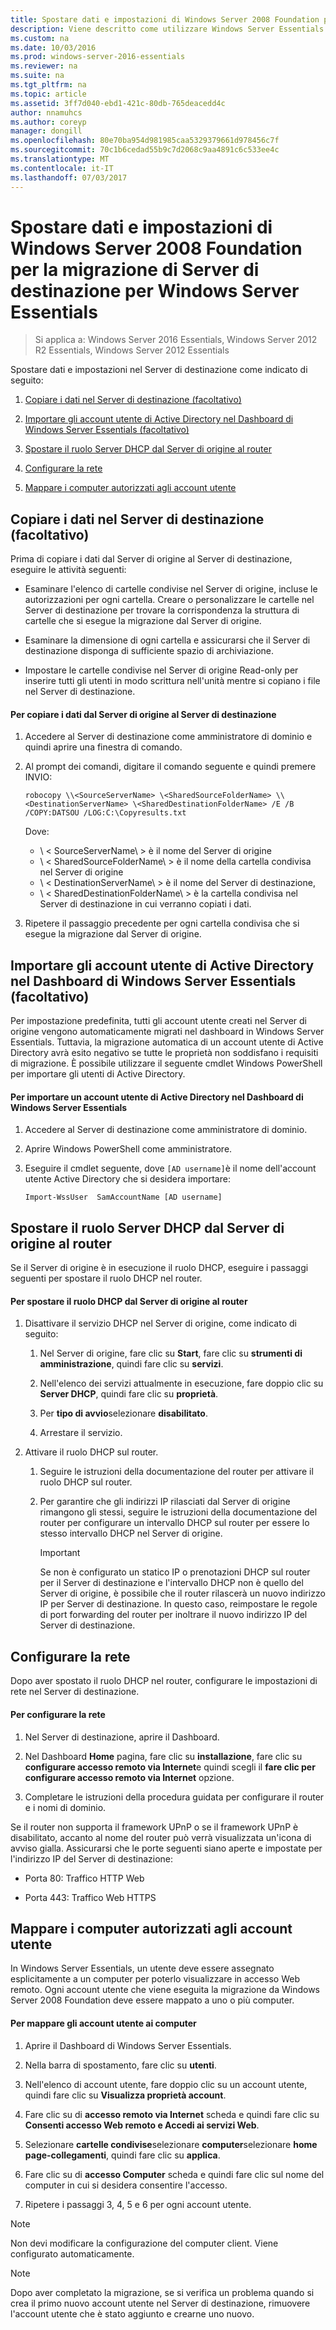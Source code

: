 ```yaml
---
title: Spostare dati e impostazioni di Windows Server 2008 Foundation per la migrazione di Server di destinazione per Windows Server Essentials
description: Viene descritto come utilizzare Windows Server Essentials
ms.custom: na
ms.date: 10/03/2016
ms.prod: windows-server-2016-essentials
ms.reviewer: na
ms.suite: na
ms.tgt_pltfrm: na
ms.topic: article
ms.assetid: 3ff7d040-ebd1-421c-80db-765deacedd4c
author: nnamuhcs
ms.author: coreyp
manager: dongill
ms.openlocfilehash: 80e70ba954d981985caa5329379661d978456c7f
ms.sourcegitcommit: 70c1b6cedad55b9c7d2068c9aa4891c6c533ee4c
ms.translationtype: MT
ms.contentlocale: it-IT
ms.lasthandoff: 07/03/2017
---
```

# <a name="move-windows-server-2008-foundation-settings-and-data-to-the-destination-server-for-windows-server-essentials-migration"></a>Spostare dati e impostazioni di Windows Server 2008 Foundation per la migrazione di Server di destinazione per Windows Server Essentials

>Si applica a: Windows Server 2016 Essentials, Windows Server 2012 R2 Essentials, Windows Server 2012 Essentials

Spostare dati e impostazioni nel Server di destinazione come indicato di seguito: 

1.  [Copiare i dati nel Server di destinazione (facoltativo)](Move-Windows-Server-2008-Foundation-settings-and-data-to-the-Destination-Server-for-Windows-Server-Essentials-migration.md#BKMK_CopyData)  
  
2.  [Importare gli account utente di Active Directory nel Dashboard di Windows Server Essentials (facoltativo)](Move-Windows-Server-2008-Foundation-settings-and-data-to-the-Destination-Server-for-Windows-Server-Essentials-migration.md#BKMK_ImportADaccounts)  
  
3.  [Spostare il ruolo Server DHCP dal Server di origine al router](Move-Windows-Server-2008-Foundation-settings-and-data-to-the-Destination-Server-for-Windows-Server-Essentials-migration.md#BKMK_MoveDHCP)  
  
4.  [Configurare la rete](Move-Windows-Server-2008-Foundation-settings-and-data-to-the-Destination-Server-for-Windows-Server-Essentials-migration.md#BKMK_Network)  
  
5.  [Mappare i computer autorizzati agli account utente](Move-Windows-Server-2008-Foundation-settings-and-data-to-the-Destination-Server-for-Windows-Server-Essentials-migration.md#BKMK_MapPermittedComputers)  
  
##  <a name="BKMK_CopyData"></a>Copiare i dati nel Server di destinazione (facoltativo)  
 Prima di copiare i dati dal Server di origine al Server di destinazione, eseguire le attività seguenti:  
  
-   Esaminare l'elenco di cartelle condivise nel Server di origine, incluse le autorizzazioni per ogni cartella. Creare o personalizzare le cartelle nel Server di destinazione per trovare la corrispondenza la struttura di cartelle che si esegue la migrazione dal Server di origine.  
  
-   Esaminare la dimensione di ogni cartella e assicurarsi che il Server di destinazione disponga di sufficiente spazio di archiviazione.  
  
-   Impostare le cartelle condivise nel Server di origine Read-only per inserire tutti gli utenti in modo scrittura nell'unità mentre si copiano i file nel Server di destinazione.  
  
#### <a name="to-copy-data-from-the-source-server-to-the-destination-server"></a>Per copiare i dati dal Server di origine al Server di destinazione  
  
1.  Accedere al Server di destinazione come amministratore di dominio e quindi aprire una finestra di comando.  
  
2.  Al prompt dei comandi, digitare il comando seguente e quindi premere INVIO:  
  
    `robocopy \\<SourceServerName> \<SharedSourceFolderName> \\<DestinationServerName> \<SharedDestinationFolderName> /E /B /COPY:DATSOU /LOG:C:\Copyresults.txt`  
  
     Dove:
     - \ < SourceServerName\ > è il nome del Server di origine
     - \ < SharedSourceFolderName\ > è il nome della cartella condivisa nel Server di origine
     - \ < DestinationServerName\ > è il nome del Server di destinazione,
     - \ < SharedDestinationFolderName\ > è la cartella condivisa nel Server di destinazione in cui verranno copiati i dati.  
  
3.  Ripetere il passaggio precedente per ogni cartella condivisa che si esegue la migrazione dal Server di origine.  
  
##  <a name="BKMK_ImportADaccounts"></a>Importare gli account utente di Active Directory nel Dashboard di Windows Server Essentials (facoltativo)  
 Per impostazione predefinita, tutti gli account utente creati nel Server di origine vengono automaticamente migrati nel dashboard in Windows Server Essentials. Tuttavia, la migrazione automatica di un account utente di Active Directory avrà esito negativo se tutte le proprietà non soddisfano i requisiti di migrazione. È possibile utilizzare il seguente cmdlet Windows PowerShell per importare gli utenti di Active Directory.  
  
#### <a name="to-import-an-active-directory-user-account-to-the-windows-server-essentials-dashboard"></a>Per importare un account utente di Active Directory nel Dashboard di Windows Server Essentials  
  
1.  Accedere al Server di destinazione come amministratore di dominio.  
  
2.  Aprire Windows PowerShell come amministratore.  
  
3.  Eseguire il cmdlet seguente, dove `[AD username]`è il nome dell'account utente Active Directory che si desidera importare:  
  
     `Import-WssUser  SamAccountName [AD username]`  
  
##  <a name="BKMK_MoveDHCP"></a>Spostare il ruolo Server DHCP dal Server di origine al router  
 Se il Server di origine è in esecuzione il ruolo DHCP, eseguire i passaggi seguenti per spostare il ruolo DHCP nel router.  
  
#### <a name="to-move-the-dhcp-role-from-the-source-server-to-the-router"></a>Per spostare il ruolo DHCP dal Server di origine al router  
  
1.  Disattivare il servizio DHCP nel Server di origine, come indicato di seguito:  
  
    1.  Nel Server di origine, fare clic su **Start**, fare clic su **strumenti di amministrazione**, quindi fare clic su **servizi**.  
  
    2.  Nell'elenco dei servizi attualmente in esecuzione, fare doppio clic su **Server DHCP**, quindi fare clic su **proprietà**.  
  
    3.  Per **tipo di avvio**selezionare **disabilitato**.  
  
    4.  Arrestare il servizio.  
  
2.  Attivare il ruolo DHCP sul router.  
  
    1.  Seguire le istruzioni della documentazione del router per attivare il ruolo DHCP sul router.  
  
    2.  Per garantire che gli indirizzi IP rilasciati dal Server di origine rimangono gli stessi, seguire le istruzioni della documentazione del router per configurare un intervallo DHCP sul router per essere lo stesso intervallo DHCP nel Server di origine.  
  
        > [!IMPORTANT]
        >  Se non è configurato un statico IP o prenotazioni DHCP sul router per il Server di destinazione e l'intervallo DHCP non è quello del Server di origine, è possibile che il router rilascerà un nuovo indirizzo IP per Server di destinazione. In questo caso, reimpostare le regole di port forwarding del router per inoltrare il nuovo indirizzo IP del Server di destinazione.  
  
##  <a name="BKMK_Network"></a>Configurare la rete  
 Dopo aver spostato il ruolo DHCP nel router, configurare le impostazioni di rete nel Server di destinazione.  
  
#### <a name="to-configure-the-network"></a>Per configurare la rete  
  
1.  Nel Server di destinazione, aprire il Dashboard.  
  
2.  Nel Dashboard **Home** pagina, fare clic su **installazione**, fare clic su **configurare accesso remoto via Internet**e quindi scegli il **fare clic per configurare accesso remoto via Internet** opzione.  
  
3.  Completare le istruzioni della procedura guidata per configurare il router e i nomi di dominio.  
  
 Se il router non supporta il framework UPnP o se il framework UPnP è disabilitato, accanto al nome del router può verrà visualizzata un'icona di avviso gialla. Assicurarsi che le porte seguenti siano aperte e impostate per l'indirizzo IP del Server di destinazione:  
  
-   Porta 80: Traffico HTTP Web  
  
-   Porta 443: Traffico Web HTTPS  
  
##  <a name="BKMK_MapPermittedComputers"></a>Mappare i computer autorizzati agli account utente  
 In Windows Server Essentials, un utente deve essere assegnato esplicitamente a un computer per poterlo visualizzare in accesso Web remoto. Ogni account utente che viene eseguita la migrazione da Windows Server 2008 Foundation deve essere mappato a uno o più computer.  
  
#### <a name="to-map-user-accounts-to-computers"></a>Per mappare gli account utente ai computer  
  
1.  Aprire il Dashboard di Windows Server Essentials.  
  
2.  Nella barra di spostamento, fare clic su **utenti**.  
  
3.  Nell'elenco di account utente, fare doppio clic su un account utente, quindi fare clic su **Visualizza proprietà account**.  
  
4.  Fare clic su di **accesso remoto via Internet** scheda e quindi fare clic su **Consenti accesso Web remoto e Accedi ai servizi Web**.  
  
5.  Selezionare **cartelle condivise**selezionare **computer**selezionare **home page-collegamenti**, quindi fare clic su **applica**.  
  
6.  Fare clic su di **accesso Computer** scheda e quindi fare clic sul nome del computer in cui si desidera consentire l'accesso.  
  
7.  Ripetere i passaggi 3, 4, 5 e 6 per ogni account utente.  
  
> [!NOTE]
>  Non devi modificare la configurazione del computer client. Viene configurato automaticamente.  
  
> [!NOTE]
>  Dopo aver completato la migrazione, se si verifica un problema quando si crea il primo nuovo account utente nel Server di destinazione, rimuovere l'account utente che è stato aggiunto e crearne uno nuovo.

